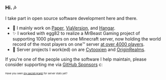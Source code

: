 ### Hi. 🎶
I take part in open source software development here and there.

- 🔭 I mainly work on [Paper](https://github.com/PaperMC/Paper), [ViaVersion](https://github.com/ViaVersion), and [Hangar](https://github.com/HangarMC/Hangar).
- ✨ I worked with egg82 to realize a <!-- really cursed -->MrBeast Gaming project of supporting 1000 players on one Minecraft server, now holding the world record of the most players on one:tm: server [at over 4000 players](https://i.imgur.com/0Zcllrb.png).
- 📆 Server projects I work(ed) on are [Cytooxien](https://www.cytooxien.de/) and [OriginRealms](https://originrealms.com/).

If you're one of the people using the software I help maintain, please consider supporting me via [GitHub Sponsors](https://github.com/sponsors/kennytv/) c:

<sub><sup><sup>Have you seen [my secret graph](https://kennytv.eu/secretgraph/) for server stats yet?</sub></sup></sup>
